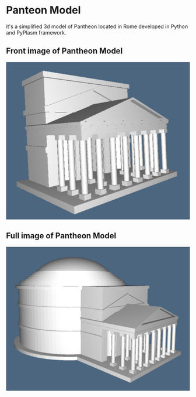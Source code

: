 # Panteon Model
it's a simplified 3d model of Pantheon located in Rome developed in Python and PyPlasm framework.

## Front image of Pantheon Model
![alt tag](https://raw.githubusercontent.com/dokkis/education-projects/master/pantheon/front-pantheon.png)

## Full image of Pantheon Model
![alt tag](https://raw.githubusercontent.com/dokkis/education-projects/master/pantheon/full-pantheon.png)
